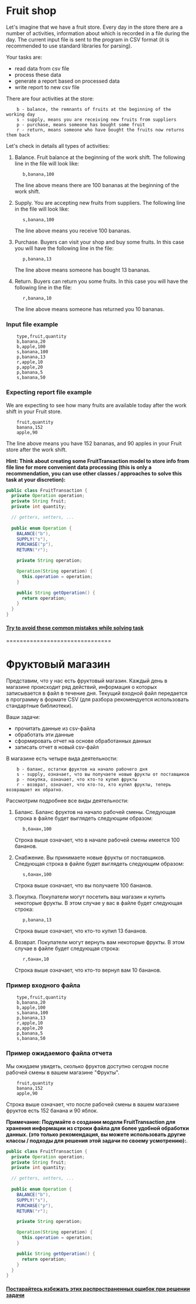 # Fruit shop
Let's imagine that we have a fruit store. Every day in the store there are a number of activities, 
information about which is recorded in a file during the day.
The current input file is sent to the program in CSV format (it is recommended to use standard libraries for parsing).

Your tasks are:
- read data from csv file
- process these data 
- generate a report based on processed data
- write report to new csv file

There are four activities at the store:
```text
    b - balance, the remnants of fruits at the beginning of the working day
    s - supply, means you are receiving new fruits from suppliers
    p - purchase, means someone has bought some fruit
    r - return, means someone who have bought the fruits now returns them back
```

Let's check in details all types of activities:
1. Balance. Fruit balance at the beginning of the work shift. The following line in the file will look like:
    
    ```text
       b,banana,100  
    ```
   The line above means there are 100 bananas at the beginning of the work shift. 
1. Supply. You are accepting new fruits from suppliers. The following line in the file will look like:
    
    ```text
       s,banana,100     
    ```
   The line above means you receive 100 bananas.
1. Purchase. Buyers can visit your shop and buy some fruits. In this case you will have the following line in the file:
    
    ```text
       p,banana,13  
    ```
   The line above means someone has bought 13 bananas.
1. Return. Buyers can return you some fruits. In this case you will have the following line in the file:
    
    ```text
       r,banana,10   
    ```
   The line above means someone has returned you 10 bananas.

### Input file example
```text
    type,fruit,quantity
    b,banana,20
    b,apple,100
    s,banana,100
    p,banana,13
    r,apple,10 
    p,apple,20 
    p,banana,5 
    s,banana,50
```

### Expecting report file example
We are expecting to see how many fruits are available today after the work shift in your Fruit store. 
```text
    fruit,quantity
    banana,152
    apple,90
```
The line above means you have 152 bananas, and 90 apples in your Fruit store after the work shift.

**Hint: Think about creating some FruitTransaction model to store info from file line for more convenient data processing 
(this is only a recommendation, you can use other classes / approaches to solve this task at your discretion):**
```java
public class FruitTransaction {
  private Operation operation;
  private String fruit;
  private int quantity;

  // getters, setters, ...
  
  public enum Operation {
    BALANCE("b"),
    SUPPLY("s"),
    PURCHASE("p"),
    RETURN("r");

    private String operation;

    Operation(String operation) {
      this.operation = operation;
    }

    public String getOperation() {
      return operation;
    }
  }
}
```

#### [Try to avoid these common mistakes while solving task](https://mate-academy.github.io/jv-program-common-mistakes/java-core/solid/fruit-shop)

===============================

# Фруктовый магазин
Представим, что у нас есть фруктовый магазин. Каждый день в магазине происходит ряд действий, 
информация о которых записывается в файл в течение дня.
Текущий входной файл передается в программу в формате CSV (для разбора рекомендуется использовать стандартные библиотеки).

Ваши задачи:
- прочитать данные из csv-файла
- обработать эти данные 
- сформировать отчет на основе обработанных данных
- записать отчет в новый csv-файл

В магазине есть четыре вида деятельности:
```текст
    b - баланс, остатки фруктов на начало рабочего дня
    s - supply, означает, что вы получаете новые фрукты от поставщиков
    p - покупка, означает, что кто-то купил фрукты
    r - возврат, означает, что кто-то, кто купил фрукты, теперь возвращает их обратно.
```

Рассмотрим подробнее все виды деятельности:
1. Баланс. Баланс фруктов на начало рабочей смены. Следующая строка в файле будет выглядеть следующим образом:
    
    ```текст
       b,банан,100  
    ```
   Строка выше означает, что в начале рабочей смены имеется 100 бананов. 
1. Снабжение. Вы принимаете новые фрукты от поставщиков. Следующая строка в файле будет выглядеть следующим образом:
    
    ```текст
       s,банан,100     
    ```
   Строка выше означает, что вы получаете 100 бананов.
1. Покупка. Покупатели могут посетить ваш магазин и купить некоторые фрукты. В этом случае у вас в файле будет следующая строка:
    
    ```текст
       p,banana,13  
    ```
   Строка выше означает, что кто-то купил 13 бананов.
1. Возврат. Покупатели могут вернуть вам некоторые фрукты. В этом случае в файле будет следующая строка:
    
    ```текст
       r,банан,10   
    ```
   Строка выше означает, что кто-то вернул вам 10 бананов.

### Пример входного файла
```текст
    type,fruit,quantity
    b,banana,20
    b,apple,100
    s,banana,100
    p,banana,13
    r,apple,10 
    p,apple,20 
    p,banana,5 
    s,banana,50
```

### Пример ожидаемого файла отчета
Мы ожидаем увидеть, сколько фруктов доступно сегодня после рабочей смены в вашем магазине "Фрукты". 
```текст
    fruit,quantity
    banana,152
    apple,90
```
Строка выше означает, что после рабочей смены в вашем магазине фруктов есть 152 банана и 90 яблок.

**Примечание: Подумайте о создании модели FruitTransaction для хранения информации из строки файла для более удобной обработки данных. 
(это только рекомендация, вы можете использовать другие классы / подходы для решения этой задачи по своему усмотрению):**.
```java
public class FruitTransaction {
  private Operation operation;
  private String fruit;
  private int quantity;

  // getters, setters, ...
  
  public enum Operation {
    BALANCE("b"),
    SUPPLY("s"),
    PURCHASE("p"),
    RETURN("r");

    private String operation;

    Operation(String operation) {
      this.operation = operation;
    }

    public String getOperation() {
      return operation;
    }
  }
}
```

#### [Постарайтесь избежать этих распространенных ошибок при решении задачи](https://mate-academy.github.io/jv-program-common-mistakes/java-core/solid/fruit-shop)
